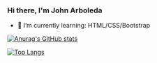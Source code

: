 ### Hi there, I'm John Arboleda

- 🌱 I’m currently learning: HTML/CSS/Bootstrap

<!--
**John-Arboleda/John-Arboleda** is a ✨ _special_ ✨ repository because its `README.md` (this file) appears on your GitHub profile.

Here are some ideas to get you started:

- 🔭 I’m currently working on ...
- 🌱 I’m currently learning ...
- 👯 I’m looking to collaborate on ...
- 🤔 I’m looking for help with ...
- 💬 Ask me about ...
- 📫 How to reach me: ...
- ⚡ Fun fact: ...
-->

[![Anurag's GitHub stats](https://github-readme-stats.vercel.app/api?username=John-Arboleda)](https://github.com/anuraghazra/github-readme-stats)

[![Top Langs](https://github-readme-stats.vercel.app/api/top-langs/?username=John-Arboleda&hide=html)](https://github.com/anuraghazra/github-readme-stats)
